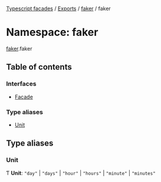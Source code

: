 [Typescript facades](../index.md) / [Exports](../modules.md) / [faker](faker.md) / faker

# Namespace: faker

[faker](faker.md).faker

## Table of contents

### Interfaces

- [Facade](../interfaces/faker.faker-1.Facade.md)

### Type aliases

- [Unit](faker.faker-1.md#unit)

## Type aliases

### Unit

Ƭ **Unit**: ``"day"`` \| ``"days"`` \| ``"hour"`` \| ``"hours"`` \| ``"minute"`` \| ``"minutes"``
